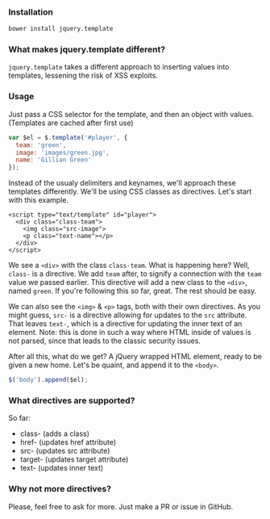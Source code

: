 ### Installation
```sh
bower install jquery.template
```


### What makes jquery.template different?
`jquery.template` takes a different approach to inserting values into templates, lessening the risk of XSS exploits.


### Usage
Just pass a CSS selector for the template, and then an object with values. (Templates are cached after first use)
```js
var $el = $.template('#player', {
  team: 'green',
  image: 'images/green.jpg',
  name: 'Gillian Green'
});
```

Instead of the usualy delimiters and keynames, we'll approach these templates differently. We'll be using CSS classes as directives. Let's start with this example.
```
<script type="text/template" id="player">
  <div class="class-team">
    <img class="src-image">
    <p class="text-name"></p>
  </div>
</script>
```

We see a `<div>` with the class `class-team`. What is happening here? Well, `class-` is a directive. We add `team` after, to signify a connection with the `team` value we passed earlier. This directive will add a new class to the `<div>`, named `green`. If you're following this so far, great. The rest should be easy.

We can also see the `<img>` & `<p>` tags, both with their own directives. As you might guess, `src-` is a directive allowing for updates to the `src` attribute. That leaves `text-`, which is a directive for updating the inner text of an element. Note: this is done in such a way where HTML inside of values is not parsed, since that leads to the classic security issues.

After all this, what do we get? A jQuery wrapped HTML element, ready to be given a new home. Let's be quaint, and append it to the `<body>`.

```js
$('body').append($el);
```


### What directives are supported?
So far:
- class- (adds a class)
- href- (updates href attribute)
- src- (updates src attribute)
- target- (updates target attribute)
- text- (updates inner text)


### Why not more directives?
Please, feel free to ask for more. Just make a PR or issue in GitHub.

